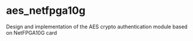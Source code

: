 # aes_netfpga10g
Design and implementation of the AES crypto authentication module based on NetFPGA10G card
